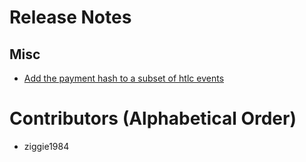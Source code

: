 # Release Notes

## Misc

- [Add the payment hash to a subset of
  htlc events](https://github.com/lightningnetwork/lnd/pull/7309)

# Contributors (Alphabetical Order)

- ziggie1984
